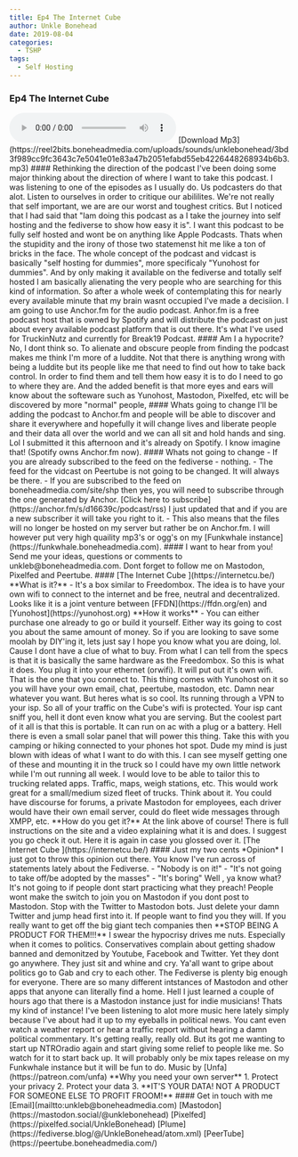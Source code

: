```yaml
---
title: Ep4 The Internet Cube
author: Unkle Bonehead
date: 2019-08-04
categories:
  - TSHP
tags: 
  - Self Hosting
--- 
```


### Ep4 The Internet Cube

<audio controls>
    <source src="https://reel2bits.boneheadmedia.com/uploads/sounds/unklebonehead/3bd3f989cc9fc3643c7e5041e01e83a47b2051efabd55eb4226448268934b6b3.mp3">
    </audio>
 [Download Mp3](https://reel2bits.boneheadmedia.com/uploads/sounds/unklebonehead/3bd3f989cc9fc3643c7e5041e01e83a47b2051efabd55eb4226448268934b6b3.mp3) 
 #### Rethinking the direction of the podcast 
 I've been doing some major thinking about the direction of where I want to take this podcast. I was listening to one of the episodes as I usually do. Us podcasters do that alot. Listen to ourselves in order to critique our abililites. We're not really that self important, we are are our worst and toughest critics. 
But I noticed that I had said that "Iam doing this podcast as a I take the journey into self hosting and the fediverse to show how easy it is". I want this podcast to be fully self hosted and wont be on anything like Apple Podcasts. 
Thats when the stupidity and the irony of those two statemenst hit me like a ton of bricks in the face. The whole concept of the podcast and vidcast is basically "self hosting for dummies", more specificaly "Yunohost for dummies". And by only making it available on the fediverse and totally self hosted I am basically alienating the very people who are searching for this kind of information. So after a whole week of contemplating this for nearly every available minute that my brain wasnt occupied I've made a decisiion. I am going to use Anchor.fm for the audio podcast. Anhor.fm is a free podcast host that is owned by Spotify and will distribute the podcast on just about every available podcast platform that is out there. It's what I've used for TruckinNutz and currently for Break19 Podcast. 
#### Am I a hypocrite? 
No, I dont think so. To alienate and obscure people from finding the podcast makes me think I'm more of a luddite. Not that there is anything wrong with being a luddite but its people like me that need to find out how to take back control. In order to find them and tell them how easy it is to do I need to go to where they are. And the added benefit is that more eyes and ears will know about the softeware such as Yunohost, Mastodon, Pixelfed, etc will be discovered by more "normal" people, 
#### Whats going to change
I'll be adding the podcast to Anchor.fm and people will be able to discover and share it everywhere and hopefully it will change lives and liberate people and their data all over the world and we can all sit and hold hands and sing. Lol I submitted it this afternoon and it's already on Spotify. I know imagine that! (Spotify owns Anchor.fm now). 
#### Whats not going to change 
- If you are already subscribed to the feed on the fediverse - nothing. 
- The feed for the vidcast on Peertube is not going to be changed. It will always be there. 
- If you are subscribed to the feed on boneheadmedia.com/site/shp then yes, you will need to subscribe through the one generated by Anchor. [Click here to subscribe](https://anchor.fm/s/d16639c/podcast/rss) I just updated that and if you are a new subscriber it will take you right to it. - This also means that the files will no longer be hosted on my server but rather be on Anchor.fm. I will however put very high quaility mp3's or ogg's on my [Funkwhale instance](https://funkwhale.boneheadmedia.com).
 #### I want to hear from you! 
 Send me your ideas, questions or comments to unkleb@boneheadmedia.com. Dont forget to follow me on Mastodon, Pixelfed and Peertube. 
 #### [The Internet Cube ](https://internetcu.be/) 
 **What is it?** - It's a box similar to Freedombox. The idea is to have your own wifi to connect to the internet and be free, neutral and decentralized. Looks like it is a joint venture between [FFDN](https://ffdn.org/en) and [Yunohost](https://yunohost.org) 
 **How it works** - You can either purchase one already to go or build it yourself. Either way its going to cost you about the same amount of money. So if you are looking to save some moolah by DIY'ing it, lets just say I hope you know what you are doing, lol. Cause I dont have a clue of what to buy. From what I can tell from the specs is that it is basically the same hardware as the Freedombox. So this is what it does. You plug it into your ethernet (orwifi). It will put out it's own wifi. That is the one that you connect to. This thing comes with Yunohost on it so you will have your own email, chat, peertube, mastodon, etc. Damn near whatever you want. But heres what is so cool. Its running through a VPN to your isp. So all of your traffic on the Cube's wifi is protected. Your isp cant sniff you, hell it dont even know what you are serving. But the coolest part of it all is that this is portable. It can run on ac with a plug or a battery. Hell there is even a small solar panel that will power this thing. Take this with you camping or hiking connected to your phones hot spot. Dude my mind is just blown with ideas of what I want to do with this. I can see myself getting one of these and mounting it in the truck so I could have my own little network while I'm out running all week. I would love to be able to tailor this to trucking related apps. Traffic, maps, weigh stations, etc. This would work great for a small/medium sized fleet of trucks. Think about it. You could have discourse for forums, a private Mastodon for employees, each driver would have their own email server, could do fleet wide messages through XMPP, etc. 
 **How do you get it?** At the link above of course! There is full instructions on the site and a video explaining what it is and does. I suggest you go check it out. Here it is again in case you glossed over it. [The Internet Cube ](https://internetcu.be/) 
 #### Just my two cents 
 *Opinion* I just got to throw this opinion out there. You know I've run across of statements lately about the Fediverse. - "Nobody is on it!" - "It's not going to take off/be adopted by the masses" - "It's boring" Well , ya know what? It's not going to if people dont start practicing what they preach! People wont make the switch to join you on Mastodon if you dont post to Mastodon. Stop with the Twitter to Mastodon bots. Just delete your damn Twitter and jump head first into it. If people want to find you they will. If you really want to get off the big giant tech companies then **STOP BEING A PRODUCT FOR THEM!!!** I swear the hypocrisy drives me nuts. Especially when it comes to politics. Conservatives complain about getting shadow banned and demonitzed by Youtube, Facebook and Twitter. Yet they dont go anywhere. They just sit and whine and cry. Ya'all want to gripe about politics go to Gab and cry to each other. The Fediverse is plenty big enough for everyone. There are so many different intstances of Mastodon and other apps that anyone can literally find a home. Hell I just learned a couple of hours ago that there is a Mastodon instance just for indie musicians! Thats my kind of instance! I've been listening to alot more music here lately simply because I've about had it up to my eyeballs in political news. You cant even watch a weather report or hear a traffic report without hearing a damn political commentary. It's getting really, really old. But its got me wanting to start up NTROradio again and start giving some relief to people like me. So watch for it to start back up. It will probably only be mix tapes release on my Funkwhale instance but it will be fun to do. 
Music by [Unfa](https://patreon.com/unfa) 
**Why you need your own server** 
1. Protect your privacy
 2. Protect your data 
 3. **IT'S YOUR DATA! NOT A PRODUCT FOR SOMEONE ELSE TO PROFIT FROOM!** 
 #### Get in touch with me [Email](mailtto:unkleb@boneheadmedia.com) [Mastodon](https://mastodon.social/@unklebonehead) [Pixelfed](https://pixelfed.social/UnkleBonehead) [Plume](https://fediverse.blog/@/UnkleBonehead/atom.xml) [PeerTube](https://peertube.boneheadmedia.com/) 
